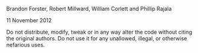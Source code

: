 Brandon Forster, Robert Millward,
William Corlett and Phillip Rajala

11 November 2012


Do not distribute, modify, tweak or in any way alter the code without citing the original authors. Do not use it for any unallowed, illegal, or otherwise nefarious uses.